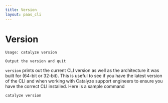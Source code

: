 ```yaml
---
title: Version
layout: paas_cli
---
```


# Version

```
Usage: catalyze version

Output the version and quit
```

`version` prints out the current CLI version as well as the architecture it was built for (64-bit or 32-bit). This is useful to see if you have the latest version of the CLI and when working with Catalyze support engineers to ensure you have the correct CLI installed. Here is a sample command

```
catalyze version
```
